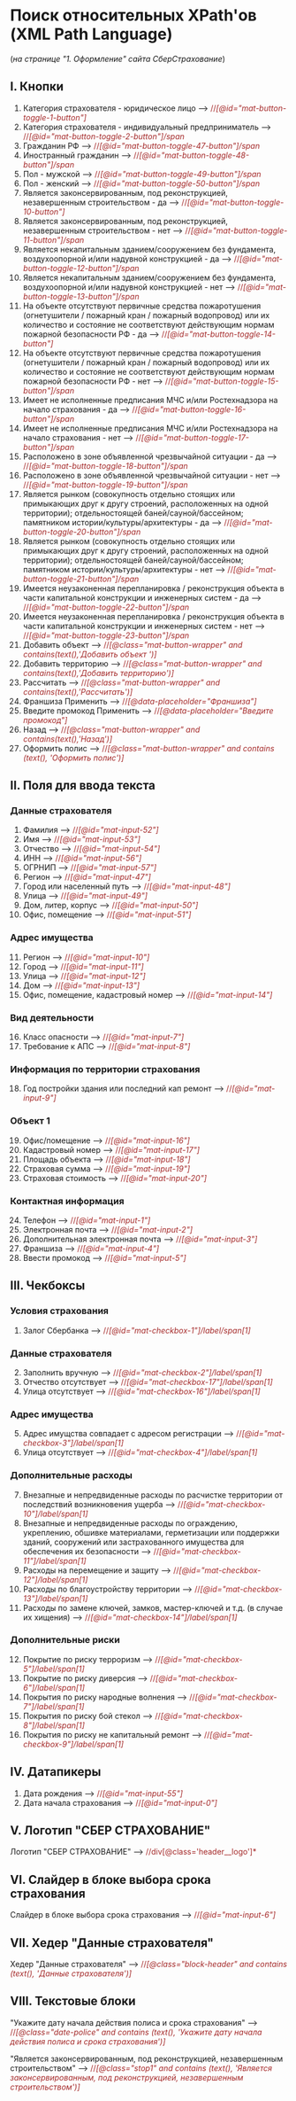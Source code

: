 # Поиск относительных XPath'ов (XML Path Language) 
(*на странице "1. Оформление" сайта СберСтрахование*)

## I. Кнопки

1. Категория страхователя - юридическое лицо -->  <font color="brown">//*[@id="mat-button-toggle-1-button"]*</font>
2. Категория страхователя - индивидуальный предприниматель  -->   <font color="brown">//*[@id="mat-button-toggle-2-button"]/span*</font>
3. Гражданин РФ  -->   <font color="brown">//*[@id="mat-button-toggle-47-button"]/span*</font>
4. Иностранный гражданин  -->   <font color="brown">//*[@id="mat-button-toggle-48-button"]/span*</font>
5. Пол - мужской  -->   <font color="brown">//*[@id="mat-button-toggle-49-button"]/span*</font>
6. Пол - женский  -->   <font color="brown">//*[@id="mat-button-toggle-50-button"]/span*</font>
7. Является законсервированным, под реконструкцией, незавершенным строительством - да  -->   <font color="brown">//*[@id="mat-button-toggle-10-button"]*</font>
8. Является законсервированным, под реконструкцией, незавершенным строительством - нет  -->   <font color="brown">//*[@id="mat-button-toggle-11-button"]/span*</font>
9. Является некапитальным зданием/сооружением без фундамента, воздухоопорной и/или надувной конструкцией - да  -->   <font color="brown">//*[@id="mat-button-toggle-12-button"]/span*</font>
10. Является некапитальным зданием/сооружением без фундамента, воздухоопорной и/или надувной конструкцией - нет  -->   <font color="brown">//*[@id="mat-button-toggle-13-button"]/span*</font>
11. На объекте отсутствуют первичные средства пожаротушения (огнетушители / пожарный кран / пожарный водопровод) или их количество и состояние не соответствуют действующим нормам пожарной безопасности РФ - да  -->   <font color="brown">//*[@id="mat-button-toggle-14-button"]*</font>
12. На объекте отсутствуют первичные средства пожаротушения (огнетушители / пожарный кран / пожарный водопровод) или их количество и состояние не соответствуют действующим нормам пожарной безопасности РФ - нет  -->   <font color="brown">//*[@id="mat-button-toggle-15-button"]/span*</font>
13. Имеет не исполненные предписания МЧС и/или Ростехнадзора на начало страхования - да  -->   <font color="brown">//*[@id="mat-button-toggle-16-button"]/span*</font>
14. Имеет не исполненные предписания МЧС и/или Ростехнадзора на начало страхования - нет  -->   <font color="brown">//*[@id="mat-button-toggle-17-button"]/span*</font>
15. Расположено в зоне объявленной чрезвычайной ситуации - да  -->   <font color="brown">//*[@id="mat-button-toggle-18-button"]/span*</font>
16. Расположено в зоне объявленной чрезвычайной ситуации - нет  -->   <font color="brown">//*[@id="mat-button-toggle-19-button"]/span*</font>
17. Является рынком (совокупность отдельно стоящих или примыкающих друг к другу строений, расположенных на одной территории); отдельностоящей баней/сауной/бассейном; памятником истории/культуры/архитектуры - да  -->   <font color="brown">//*[@id="mat-button-toggle-20-button"]/span*</font>
18. Является рынком (совокупность отдельно стоящих или примыкающих друг к другу строений, расположенных на одной территории); отдельностоящей баней/сауной/бассейном; памятником истории/культуры/архитектуры - нет  -->   <font color="brown">//*[@id="mat-button-toggle-21-button"]/span*</font>
19. Имеется неузаконенная перепланировка / реконструкция объекта в части капитальной конструкции и инженерных систем - да  -->   <font color="brown">//*[@id="mat-button-toggle-22-button"]/span*</font>
20. Имеется неузаконенная перепланировка / реконструкция объекта в части капитальной конструкции и инженерных систем - нет  -->   <font color="brown">//*[@id="mat-button-toggle-23-button"]/span*</font>
21. Добавить объект   -->   <font color="brown">//*[@class="mat-button-wrapper" and contains(text(),'Добавить объект ')]*</font>
22. Добавить территорию  -->   <font color="brown">//*[@class="mat-button-wrapper" and contains(text(),'Добавить территорию')]*</font>
23. Рассчитать  -->   <font color="brown">//*[@class="mat-button-wrapper" and contains(text(),'Рассчитать')]*</font>
24. Франшиза Применить   -->   <font color="brown">//*[@data-placeholder="Франшиза"]*</font>
25. Введите промокод Применить  -->   <font color="brown">//*[@data-placeholder="Введите промокод"]*</font>
26. Назад  -->   <font color="brown">//*[@class="mat-button-wrapper" and contains(text(),'Назад')]*</font>
27. Оформить полис  -->   <font color="brown">//*[@class="mat-button-wrapper" and contains (text(), 'Оформить полис')]*</font>



## II. Поля для ввода текста

### Данные страхователя

1. Фамилия  -->   <font color="brown">//*[@id="mat-input-52"]*</font>
2. Имя  -->   <font color="brown">//*[@id="mat-input-53"]*</font>
3. Отчество  -->   <font color="brown">//*[@id="mat-input-54"]*</font>
4. ИНН  -->   <font color="brown">//*[@id="mat-input-56"]*</font>
5. ОГРНИП  -->   <font color="brown">//*[@id="mat-input-57"]*</font>
6. Регион  -->   <font color="brown">//*[@id="mat-input-47"]*</font>
7. Город или населенный путь  -->   <font color="brown">//*[@id="mat-input-48"]*</font>
8. Улица  -->   <font color="brown">//*[@id="mat-input-49"]*</font>
9. Дом, литер, корпус  -->   <font color="brown">//*[@id="mat-input-50"]*</font>
10. Офис, помещение  -->   <font color="brown">//*[@id="mat-input-51"]*</font>

### Адрес имущества 

11. Регион  -->   <font color="brown">//*[@id="mat-input-10"]*</font>
12. Город  -->   <font color="brown">//*[@id="mat-input-11"]*</font>
13. Улица  -->   <font color="brown">//*[@id="mat-input-12"]*</font>
14. Дом  -->   <font color="brown">//*[@id="mat-input-13"]*</font>
15. Офис, помещение, кадастровый номер  -->   <font color="brown">//*[@id="mat-input-14"]*</font>

### Вид деятельности

16. Класс опасности  -->   <font color="brown">//*[@id="mat-input-7"]*</font>
17. Требование к АПС  -->   <font color="brown">//*[@id="mat-input-8"]*</font>

### Информация по территории страхования

18. Год постройки здания или последний кап ремонт  -->   <font color="brown">//*[@id="mat-input-9"]*</font>

### Объект 1

19. Офис/помещение  -->   <font color="brown">//*[@id="mat-input-16"]*</font>
20. Кадастровый номер  -->   <font color="brown">//*[@id="mat-input-17"]*</font>
21. Площадь объекта  -->   <font color="brown">//*[@id="mat-input-18"]*</font>
22. Страховая сумма  -->   <font color="brown">//*[@id="mat-input-19"]*</font>
23. Страховая стоимость  -->   <font color="brown">//*[@id="mat-input-20"]*</font>

### Контактная информация

24. Телефон  -->   <font color="brown">//*[@id="mat-input-1"]*</font>
25. Электронная почта  -->   <font color="brown">//*[@id="mat-input-2"]*</font>
26. Дополнительная электронная почта  -->   <font color="brown">//*[@id="mat-input-3"]*</font>
27. Франшиза  -->   <font color="brown">//*[@id="mat-input-4"]*</font>
28. Ввести промокод  -->   <font color="brown">//*[@id="mat-input-5"]*</font>

## III. Чекбоксы

### Условия страхования

1. Залог Сбербанка  -->   <font color="brown">//*[@id="mat-checkbox-1"]/label/span[1]*</font>

### Данные страхователя

2. Заполнить вручную  -->   <font color="brown">//*[@id="mat-checkbox-2"]/label/span[1]*</font>
3. Отчество отсутствует  -->   <font color="brown">//*[@id="mat-checkbox-17"]/label/span[1]*</font>
4. Улица отсутствует  -->   <font color="brown">//*[@id="mat-checkbox-16"]/label/span[1]*</font>

### Адрес имущества

5. Адрес имущства совпадает с адресом регистрации  -->   <font color="brown">//*[@id="mat-checkbox-3"]/label/span[1]*</font>
6. Улица отсутствует  -->   <font color="brown">//*[@id="mat-checkbox-4"]/label/span[1]*</font>

### Дополнительные расходы

7. Внезапные и непредвиденные расходы по расчистке территории от последствий возникновения ущерба  -->   <font color="brown">//*[@id="mat-checkbox-10"]/label/span[1]*</font>
8. Внезапные и непредвиденные расходы по ограждению, укреплению, обшивке материалами, герметизации или поддержки зданий, сооружений или застрахованного имущества для обеспечения их безопасности  -->   <font color="brown">//*[@id="mat-checkbox-11"]/label/span[1]*</font>
9. Расходы на перемещение и защиту  -->   <font color="brown">//*[@id="mat-checkbox-12"]/label/span[1]*</font>
10. Расходы по благоустройству территории  -->   <font color="brown">//*[@id="mat-checkbox-13"]/label/span[1]*</font>
11. Расходы по замене ключей, замков, мастер-ключей и т.д. (в случае их хищения)  -->   <font color="brown">//*[@id="mat-checkbox-14"]/label/span[1]*</font>

### Дополнительные риски

12. Покрытие по риску терроризм  -->   <font color="brown">//*[@id="mat-checkbox-5"]/label/span[1]*</font>
13. Покрытие по риску диверсия  -->   <font color="brown">//*[@id="mat-checkbox-6"]/label/span[1]*</font>
14. Покрытия по риску народные волнения  -->   <font color="brown">//*[@id="mat-checkbox-7"]/label/span[1]*</font>
15. Покрытия по риску бой стекол  -->   <font color="brown">//*[@id="mat-checkbox-8"]/label/span[1]*</font>
16. Покрытия по риску не капитальный ремонт  -->   <font color="brown">//*[@id="mat-checkbox-9"]/label/span[1]*</font>

## IV. Датапикеры

1. Дата рождения  -->   <font color="brown">//*[@id="mat-input-55"]*</font>
2. Дата начала страхования  -->   <font color="brown">//*[@id="mat-input-0"]*</font>

## V. Логотип "СБЕР СТРАХОВАНИЕ"

Логотип "СБЕР СТРАХОВАНИЕ"  -->   <font color="brown">//div[@class='header__logo']*</font>

## VI. Слайдер в блоке выбора срока страхования

Слайдер в блоке выбора срока страхования  -->   <font color="brown">//*[@id="mat-input-6"]*</font>

## VII. Хедер "Данные страхователя"

Хедер "Данные страхователя"  -->   <font color="brown">//*[@class="block-header" and contains (text(), 'Данные страхователя')]*</font>

## VIII. Текстовые блоки

"Укажите дату начала действия полиса и срока страхования"  -->
<font color="brown">//*[@class="date-police" and contains (text(), 'Укажите дату начала действия полиса и срока страхования')]*</font>

"Является законсервированным, под реконструкцией, незавершенным строительством"  -->   <font color="brown">//*[@class="stop1" and contains (text(), 'Является законсервированным, под реконструкцией, незавершенным строительством')]*</font>

